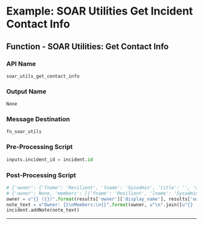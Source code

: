 <!--
    DO NOT MANUALLY EDIT THIS FILE
    THIS FILE IS AUTOMATICALLY GENERATED WITH resilient-sdk codegen
-->

# Example: SOAR Utilities Get Incident Contact Info

## Function - SOAR Utilities: Get Contact Info

### API Name
`soar_utils_get_contact_info`

### Output Name
`None`

### Message Destination
`fn_soar_utils`

### Pre-Processing Script
```python
inputs.incident_id = incident.id
```

### Post-Processing Script
```python
# {'owner': {'fname': 'Resilient', 'lname': 'Sysadmin', 'title': '', 'display_name': 'Resilient Sysadmin', 'email': 'b@a.com', 'phone': '781 838 4848', 'cell': '978 373 2839'}, 'members': []}
# {'owner': None, 'members': [{'fname': 'Resilient', 'lname': 'Sysadmin', 'title': '', 'display_name': 'Resilient Sysadmin', 'email': 'b@a.com', 'phone': '781 838 4848', 'cell': '978 373 2839'}]}
owner = u"{} ({})".format(results['owner']['display_name'], results['owner']['email']) if results['owner'] else 'Unassigned'
note_text = u"Owner: {}\nMembers:\n{}".format(owner, u"\n".join([u"{} ({})".format(member['display_name'], member['email']) for member in results['members']]))
incident.addNote(note_text)
```

---


